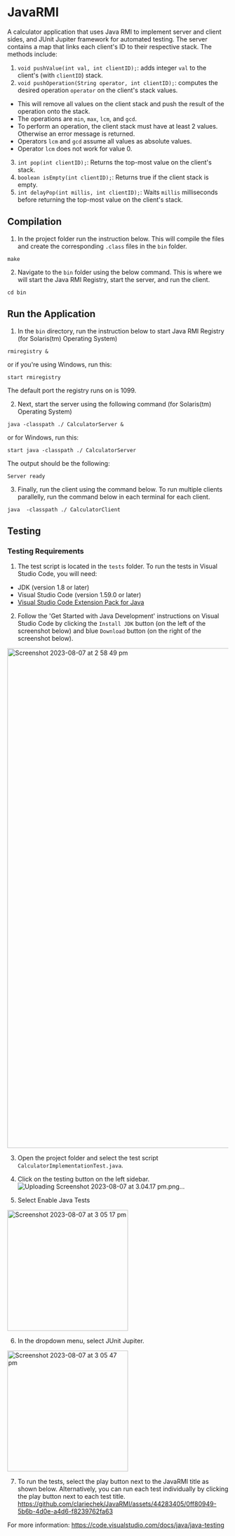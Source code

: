 # JavaRMI
A calculator application that uses Java RMI to implement server and client sides, and JUnit Jupiter framework for automated testing.
The server contains a map that links each client's ID to their respective stack.
The methods include:
1. `void pushValue(int val, int clientID);`: adds integer `val` to the client's (with `clientID`) stack.
2. `void pushOperation(String operator, int clientID);`: computes the desired operation `operator` on the client's stack values. 
  - This will remove all values on the client stack and push the result of the operation onto the stack. 
  - The operations are `min`, `max`, `lcm`, and `gcd`. 
  - To perform an operation, the client stack must have at least 2 values. Otherwise an error message is returned.
  - Operators `lcm` and `gcd` assume all values as absolute values.
  - Operator `lcm` does not work for value 0.
3. `int pop(int clientID);`: Returns the top-most value on the client's stack.
4. `boolean isEmpty(int clientID);`: Returns true if the client stack is empty.
5. `int delayPop(int millis, int clientID);`: Waits `millis` milliseconds before returning the top-most value on the client's stack.

## Compilation
1. In the project folder run the instruction below. This will compile the files and create the corresponding `.class` files in the `bin` folder.
```
make
```

2. Navigate to the `bin` folder using the below command. This is where we will start the Java RMI Registry, start the server, and run the client.
```
cd bin
```

## Run the Application
1. In the `bin` directory, run the instruction below to start Java RMI Registry (for Solaris(tm) Operating System)
```
rmiregistry &
```
or if you're using Windows, run this:
```
start rmiregistry 
```
The default port the registry runs on is 1099.

2. Next, start the server using the following command (for Solaris(tm) Operating System)
```
java -classpath ./ CalculatorServer &
```
or for Windows, run this:
```
start java -classpath ./ CalculatorServer
```
The output should be the following:
```
Server ready
```

3. Finally, run the client using the command below. To run multiple clients parallelly, run the command below in each terminal for each client. 
```
java  -classpath ./ CalculatorClient
```

## Testing
### Testing Requirements
1. The test script is located in the `tests` folder. To run the tests in Visual Studio Code, you will need:
- JDK (version 1.8 or later)
- Visual Studio Code (version 1.59.0 or later)
- [Visual Studio Code Extension Pack for Java](https://marketplace.visualstudio.com/items?itemName=vscjava.vscode-java-pack)

2. Follow the 'Get Started with Java Development' instructions on Visual Studio Code by clicking the `Install JDK` button (on the left of the screenshot below) and blue `Download` button (on the right of the screenshot below).
<img width="1137" alt="Screenshot 2023-08-07 at 2 58 49 pm" src="https://github.com/clariechek/JavaRMI/assets/44283405/37a2d5c7-5e6b-4ee9-9e73-355de496eea7">

3. Open the project folder and select the test script `CalculatorImplementationTest.java`.

4. Click on the testing button on the left sidebar.
![Uploading Screenshot 2023-08-07 at 3.04.17 pm.png…]()

5. Select Enable Java Tests
<img width="275" alt="Screenshot 2023-08-07 at 3 05 17 pm" src="https://github.com/clariechek/JavaRMI/assets/44283405/492fd8da-0ba4-4b94-b5a4-4a81d1df0821">

6. In the dropdown menu, select JUnit Jupiter.
<img width="275" alt="Screenshot 2023-08-07 at 3 05 47 pm" src="https://github.com/clariechek/JavaRMI/assets/44283405/ced2905b-79b0-45cf-a85e-e9506c0ff9f9">

7. To run the tests, select the play button next to the JavaRMI title as shown below. Alternatively, you can run each test individually by clicking the play button next to each test title.
https://github.com/clariechek/JavaRMI/assets/44283405/0ff80949-5b6b-4d0e-a4d6-f8239762fa63



For more information: https://code.visualstudio.com/docs/java/java-testing
